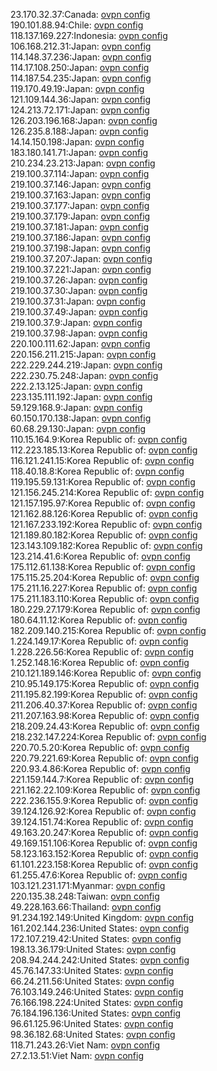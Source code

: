 23.170.32.37:Canada: [ovpn config](vpn/23_170_32_37.ovpn)  
190.101.88.94:Chile: [ovpn config](vpn/190_101_88_94.ovpn)  
118.137.169.227:Indonesia: [ovpn config](vpn/118_137_169_227.ovpn)  
106.168.212.31:Japan: [ovpn config](vpn/106_168_212_31.ovpn)  
114.148.37.236:Japan: [ovpn config](vpn/114_148_37_236.ovpn)  
114.17.108.250:Japan: [ovpn config](vpn/114_17_108_250.ovpn)  
114.187.54.235:Japan: [ovpn config](vpn/114_187_54_235.ovpn)  
119.170.49.19:Japan: [ovpn config](vpn/119_170_49_19.ovpn)  
121.109.144.36:Japan: [ovpn config](vpn/121_109_144_36.ovpn)  
124.213.72.171:Japan: [ovpn config](vpn/124_213_72_171.ovpn)  
126.203.196.168:Japan: [ovpn config](vpn/126_203_196_168.ovpn)  
126.235.8.188:Japan: [ovpn config](vpn/126_235_8_188.ovpn)  
14.14.150.198:Japan: [ovpn config](vpn/14_14_150_198.ovpn)  
183.180.141.71:Japan: [ovpn config](vpn/183_180_141_71.ovpn)  
210.234.23.213:Japan: [ovpn config](vpn/210_234_23_213.ovpn)  
219.100.37.114:Japan: [ovpn config](vpn/219_100_37_114.ovpn)  
219.100.37.146:Japan: [ovpn config](vpn/219_100_37_146.ovpn)  
219.100.37.163:Japan: [ovpn config](vpn/219_100_37_163.ovpn)  
219.100.37.177:Japan: [ovpn config](vpn/219_100_37_177.ovpn)  
219.100.37.179:Japan: [ovpn config](vpn/219_100_37_179.ovpn)  
219.100.37.181:Japan: [ovpn config](vpn/219_100_37_181.ovpn)  
219.100.37.186:Japan: [ovpn config](vpn/219_100_37_186.ovpn)  
219.100.37.198:Japan: [ovpn config](vpn/219_100_37_198.ovpn)  
219.100.37.207:Japan: [ovpn config](vpn/219_100_37_207.ovpn)  
219.100.37.221:Japan: [ovpn config](vpn/219_100_37_221.ovpn)  
219.100.37.26:Japan: [ovpn config](vpn/219_100_37_26.ovpn)  
219.100.37.30:Japan: [ovpn config](vpn/219_100_37_30.ovpn)  
219.100.37.31:Japan: [ovpn config](vpn/219_100_37_31.ovpn)  
219.100.37.49:Japan: [ovpn config](vpn/219_100_37_49.ovpn)  
219.100.37.9:Japan: [ovpn config](vpn/219_100_37_9.ovpn)  
219.100.37.98:Japan: [ovpn config](vpn/219_100_37_98.ovpn)  
220.100.111.62:Japan: [ovpn config](vpn/220_100_111_62.ovpn)  
220.156.211.215:Japan: [ovpn config](vpn/220_156_211_215.ovpn)  
222.229.244.219:Japan: [ovpn config](vpn/222_229_244_219.ovpn)  
222.230.75.248:Japan: [ovpn config](vpn/222_230_75_248.ovpn)  
222.2.13.125:Japan: [ovpn config](vpn/222_2_13_125.ovpn)  
223.135.111.192:Japan: [ovpn config](vpn/223_135_111_192.ovpn)  
59.129.168.9:Japan: [ovpn config](vpn/59_129_168_9.ovpn)  
60.150.170.138:Japan: [ovpn config](vpn/60_150_170_138.ovpn)  
60.68.29.130:Japan: [ovpn config](vpn/60_68_29_130.ovpn)  
110.15.164.9:Korea Republic of: [ovpn config](vpn/110_15_164_9.ovpn)  
112.223.185.13:Korea Republic of: [ovpn config](vpn/112_223_185_13.ovpn)  
116.121.241.15:Korea Republic of: [ovpn config](vpn/116_121_241_15.ovpn)  
118.40.18.8:Korea Republic of: [ovpn config](vpn/118_40_18_8.ovpn)  
119.195.59.131:Korea Republic of: [ovpn config](vpn/119_195_59_131.ovpn)  
121.156.245.214:Korea Republic of: [ovpn config](vpn/121_156_245_214.ovpn)  
121.157.195.97:Korea Republic of: [ovpn config](vpn/121_157_195_97.ovpn)  
121.162.88.126:Korea Republic of: [ovpn config](vpn/121_162_88_126.ovpn)  
121.167.233.192:Korea Republic of: [ovpn config](vpn/121_167_233_192.ovpn)  
121.189.80.182:Korea Republic of: [ovpn config](vpn/121_189_80_182.ovpn)  
123.143.109.182:Korea Republic of: [ovpn config](vpn/123_143_109_182.ovpn)  
123.214.41.6:Korea Republic of: [ovpn config](vpn/123_214_41_6.ovpn)  
175.112.61.138:Korea Republic of: [ovpn config](vpn/175_112_61_138.ovpn)  
175.115.25.204:Korea Republic of: [ovpn config](vpn/175_115_25_204.ovpn)  
175.211.16.227:Korea Republic of: [ovpn config](vpn/175_211_16_227.ovpn)  
175.211.183.110:Korea Republic of: [ovpn config](vpn/175_211_183_110.ovpn)  
180.229.27.179:Korea Republic of: [ovpn config](vpn/180_229_27_179.ovpn)  
180.64.11.12:Korea Republic of: [ovpn config](vpn/180_64_11_12.ovpn)  
182.209.140.215:Korea Republic of: [ovpn config](vpn/182_209_140_215.ovpn)  
1.224.149.17:Korea Republic of: [ovpn config](vpn/1_224_149_17.ovpn)  
1.228.226.56:Korea Republic of: [ovpn config](vpn/1_228_226_56.ovpn)  
1.252.148.16:Korea Republic of: [ovpn config](vpn/1_252_148_16.ovpn)  
210.121.189.146:Korea Republic of: [ovpn config](vpn/210_121_189_146.ovpn)  
210.95.149.175:Korea Republic of: [ovpn config](vpn/210_95_149_175.ovpn)  
211.195.82.199:Korea Republic of: [ovpn config](vpn/211_195_82_199.ovpn)  
211.206.40.37:Korea Republic of: [ovpn config](vpn/211_206_40_37.ovpn)  
211.207.163.98:Korea Republic of: [ovpn config](vpn/211_207_163_98.ovpn)  
218.209.24.43:Korea Republic of: [ovpn config](vpn/218_209_24_43.ovpn)  
218.232.147.224:Korea Republic of: [ovpn config](vpn/218_232_147_224.ovpn)  
220.70.5.20:Korea Republic of: [ovpn config](vpn/220_70_5_20.ovpn)  
220.79.221.69:Korea Republic of: [ovpn config](vpn/220_79_221_69.ovpn)  
220.93.4.86:Korea Republic of: [ovpn config](vpn/220_93_4_86.ovpn)  
221.159.144.7:Korea Republic of: [ovpn config](vpn/221_159_144_7.ovpn)  
221.162.22.109:Korea Republic of: [ovpn config](vpn/221_162_22_109.ovpn)  
222.236.155.9:Korea Republic of: [ovpn config](vpn/222_236_155_9.ovpn)  
39.124.126.92:Korea Republic of: [ovpn config](vpn/39_124_126_92.ovpn)  
39.124.151.74:Korea Republic of: [ovpn config](vpn/39_124_151_74.ovpn)  
49.163.20.247:Korea Republic of: [ovpn config](vpn/49_163_20_247.ovpn)  
49.169.151.106:Korea Republic of: [ovpn config](vpn/49_169_151_106.ovpn)  
58.123.163.152:Korea Republic of: [ovpn config](vpn/58_123_163_152.ovpn)  
61.101.223.158:Korea Republic of: [ovpn config](vpn/61_101_223_158.ovpn)  
61.255.47.6:Korea Republic of: [ovpn config](vpn/61_255_47_6.ovpn)  
103.121.231.171:Myanmar: [ovpn config](vpn/103_121_231_171.ovpn)  
220.135.38.248:Taiwan: [ovpn config](vpn/220_135_38_248.ovpn)  
49.228.163.66:Thailand: [ovpn config](vpn/49_228_163_66.ovpn)  
91.234.192.149:United Kingdom: [ovpn config](vpn/91_234_192_149.ovpn)  
161.202.144.236:United States: [ovpn config](vpn/161_202_144_236.ovpn)  
172.107.219.42:United States: [ovpn config](vpn/172_107_219_42.ovpn)  
198.13.36.179:United States: [ovpn config](vpn/198_13_36_179.ovpn)  
208.94.244.242:United States: [ovpn config](vpn/208_94_244_242.ovpn)  
45.76.147.33:United States: [ovpn config](vpn/45_76_147_33.ovpn)  
66.24.211.56:United States: [ovpn config](vpn/66_24_211_56.ovpn)  
76.103.149.246:United States: [ovpn config](vpn/76_103_149_246.ovpn)  
76.166.198.224:United States: [ovpn config](vpn/76_166_198_224.ovpn)  
76.184.196.136:United States: [ovpn config](vpn/76_184_196_136.ovpn)  
96.61.125.96:United States: [ovpn config](vpn/96_61_125_96.ovpn)  
98.36.182.68:United States: [ovpn config](vpn/98_36_182_68.ovpn)  
118.71.243.26:Viet Nam: [ovpn config](vpn/118_71_243_26.ovpn)  
27.2.13.51:Viet Nam: [ovpn config](vpn/27_2_13_51.ovpn)  
